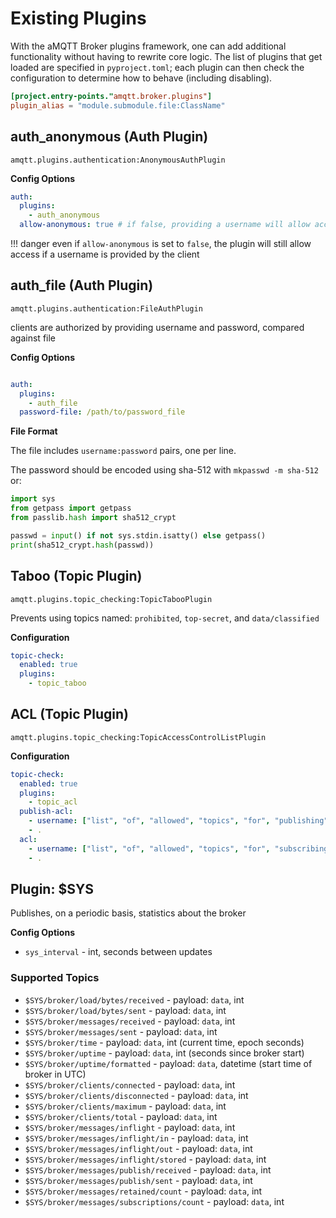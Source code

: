 # Existing Plugins

With the aMQTT Broker plugins framework, one can add additional functionality without
having to rewrite core logic. The list of plugins that get loaded are specified in `pyproject.toml`;
each plugin can then check the configuration to determine how to behave (including disabling).

```toml
[project.entry-points."amqtt.broker.plugins"]
plugin_alias = "module.submodule.file:ClassName"
```

## auth_anonymous (Auth Plugin)

`amqtt.plugins.authentication:AnonymousAuthPlugin`


**Config Options**

```yaml
auth:
  plugins:
    - auth_anonymous
  allow-anonymous: true # if false, providing a username will allow access

```

!!! danger
    even if `allow-anonymous` is set to `false`, the plugin will still allow access if a username is provided by the client


## auth_file (Auth Plugin)

`amqtt.plugins.authentication:FileAuthPlugin`

clients are authorized by providing username and password, compared against file

**Config Options**

```yaml

auth:
  plugins:
    - auth_file
  password-file: /path/to/password_file

```

**File Format**

The file includes `username:password` pairs, one per line.

The password should be encoded using sha-512 with `mkpasswd -m sha-512` or:

```python
import sys
from getpass import getpass
from passlib.hash import sha512_crypt

passwd = input() if not sys.stdin.isatty() else getpass()
print(sha512_crypt.hash(passwd))
```

## Taboo (Topic Plugin)

`amqtt.plugins.topic_checking:TopicTabooPlugin`


Prevents using topics named: `prohibited`, `top-secret`, and `data/classified`

**Configuration**

```yaml
topic-check:
  enabled: true
  plugins:
    - topic_taboo
```

## ACL (Topic Plugin)

`amqtt.plugins.topic_checking:TopicAccessControlListPlugin`

**Configuration**

```yaml
topic-check:
  enabled: true
  plugins:
    - topic_acl
  publish-acl:
    - username: ["list", "of", "allowed", "topics", "for", "publishing"]
    - .
  acl:
    - username: ["list", "of", "allowed", "topics", "for", "subscribing"]
    - .
```






## Plugin: $SYS

Publishes, on a periodic basis, statistics about the broker

**Config Options**

- `sys_interval` - int, seconds between updates

### Supported Topics

- `$SYS/broker/load/bytes/received` - payload: `data`,  int
- `$SYS/broker/load/bytes/sent` - payload: `data`,  int
- `$SYS/broker/messages/received` - payload: `data`, int
- `$SYS/broker/messages/sent` - payload: `data`, int
- `$SYS/broker/time` - payload: `data`,  int (current time, epoch seconds)
- `$SYS/broker/uptime` - payload: `data`, int (seconds since broker start)
- `$SYS/broker/uptime/formatted` - payload: `data`, datetime (start time of broker in UTC)
- `$SYS/broker/clients/connected` - payload: `data`, int
- `$SYS/broker/clients/disconnected` - payload: `data`, int
- `$SYS/broker/clients/maximum` - payload: `data`, int
- `$SYS/broker/clients/total` - payload: `data`, int
- `$SYS/broker/messages/inflight` - payload: `data`, int
- `$SYS/broker/messages/inflight/in` - payload: `data`, int
- `$SYS/broker/messages/inflight/out` - payload: `data`, int
- `$SYS/broker/messages/inflight/stored` - payload: `data`, int
- `$SYS/broker/messages/publish/received` - payload: `data`, int
- `$SYS/broker/messages/publish/sent` - payload: `data`, int
- `$SYS/broker/messages/retained/count` - payload: `data`, int
- `$SYS/broker/messages/subscriptions/count` - payload: `data`, int
